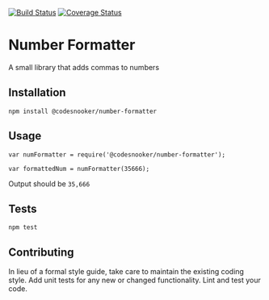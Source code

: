 [![Build Status](https://travis-ci.org/CodeSnooker/number-formatter.svg?branch=master)](https://travis-ci.org/CodeSnooker/number-formatter)     [![Coverage Status](https://coveralls.io/repos/github/CodeSnooker/number-formatter/badge.svg)](https://coveralls.io/github/CodeSnooker/number-formatter)

Number Formatter
=========

A small library that adds commas to numbers

## Installation

  `npm install @codesnooker/number-formatter`

## Usage

    var numFormatter = require('@codesnooker/number-formatter');

    var formattedNum = numFormatter(35666);
  
  
  Output should be `35,666`


## Tests

  `npm test`

## Contributing

In lieu of a formal style guide, take care to maintain the existing coding style. Add unit tests for any new or changed functionality. Lint and test your code.